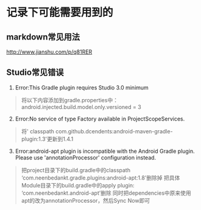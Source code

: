 # 记录下可能需要用到的
## markdown常见用法
http://www.jianshu.com/p/q81RER
## Studio常见错误
1. Error:This Gradle plugin requires Studio 3.0 minimum
> 将以下内容添加到gradle.properties中：android.injected.build.model.only.versioned = 3

2. Error:No service of type Factory available in ProjectScopeServices.
> 将' classpath com.github.dcendents:android-maven-gradle-plugin:1.3'更新到1.4.1

3. Error:android-apt plugin is incompatible with the Android Gradle plugin.  Please use 'annotationProcessor' configuration instead.
> 把project目录下的build.gradle中的classpath ‘com.neenbedankt.gradle.plugins:android-apt:1.8'删除掉
> 把具体Module目录下的build.gradle中的apply plugin: ‘com.neenbedankt.android-apt’删除
> 同时把dependencies中原来使用apt的改为annotationProcessor，然后Sync Now即可

